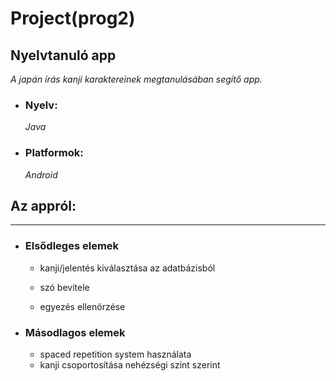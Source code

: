 # **Project(prog2)**
## Nyelvtanuló app

_A japán írás kanji karaktereinek megtanulásában segítő app._

* ### Nyelv:

    _Java_

* ### Platformok:
  
    _Android_




## Az appról: 
---
* ### Elsődleges elemek

    - kanji/jelentés kiválasztása az adatbázisból
    - szó bevitele

    - egyezés ellenörzése

* ### Másodlagos elemek

    - spaced repetition system használata
    - kanji csoportosítása nehézségi szint szerint
